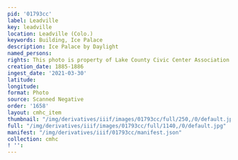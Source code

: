 ```yaml
---
pid: '01793cc'
label: Leadville
key: leadville
location: Leadville (Colo.)
keywords: Building, Ice Palace
description: Ice Palace by Daylight
named_persons: 
rights: This photo is property of Lake County Civic Center Association.
creation_date: 1885-1886
ingest_date: '2021-03-30'
latitude: 
longitude: 
format: Photo
source: Scanned Negative
order: '1658'
layout: cmhc_item
thumbnail: "/img/derivatives/iiif/images/01793cc/full/250,/0/default.jpg"
full: "/img/derivatives/iiif/images/01793cc/full/1140,/0/default.jpg"
manifest: "/img/derivatives/iiif/01793cc/manifest.json"
collection: cmhc
! '': 
---
```

